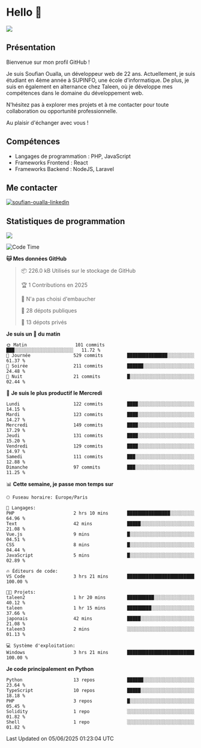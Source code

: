 # Hello 👋

![](https://komarev.com/ghpvc/?username=OSoufian&color=1a1b27)

## Présentation

Bienvenue sur mon profil GitHub !

Je suis Soufian Oualla, un développeur web de 22 ans. Actuellement, je suis étudiant en 4ème année à SUPINFO, une école d'informatique. De plus, je suis en également en alternance chez Taleen, où je développe mes compétences dans le domaine du développement web.

N'hésitez pas à explorer mes projets et à me contacter pour toute collaboration ou opportunité professionnelle.

Au plaisir d'échanger avec vous !

## Compétences

- Langages de programmation : PHP, JavaScript
- Frameworks Frontend : React
- Frameworks Backend : NodeJS, Laravel

## Me contacter

<p>
<a href="https://www.linkedin.com/in/soufian-oualla/" target="_blank"><img align="center" src="https://img.shields.io/badge/-LinkedIn-0077B5?style=for-the-badge&logo=Linkedin&logoColor=white" alt="soufian-oualla-linkedin"/></a>

## Statistiques de programmation

<a href="https://github-readme-stats.vercel.app/api/top-langs/?username=OSoufian&layout=compact">
  <img align="center" src="https://github-readme-stats.vercel.app/api/top-langs/?username=OSoufian&layout=compact"/>
</a>

<br />

<!--START_SECTION:waka-->
![Code Time](http://img.shields.io/badge/Code%20Time-466%20hrs%2048%20mins-blue)

**🐱 Mes données GitHub** 

> 📦 226.0 kB Utilisés sur le stockage de GitHub 
 > 
> 🏆 1 Contributions en 2025
 > 
> 🚫 N'a pas choisi d'embaucher
 > 
> 📜 28 dépots publiques 
 > 
> 🔑 13 dépots privés 
 > 
**Je suis un 🐤 du matin** 

```text
🌞 Matin                  101 commits         ███░░░░░░░░░░░░░░░░░░░░░░   11.72 % 
🌆 Journée                529 commits         ███████████████░░░░░░░░░░   61.37 % 
🌃 Soirée                 211 commits         ██████░░░░░░░░░░░░░░░░░░░   24.48 % 
🌙 Nuit                   21 commits          █░░░░░░░░░░░░░░░░░░░░░░░░   02.44 % 
```
📅 **Je suis le plus productif le Mercredi** 

```text
Lundi                    122 commits         ████░░░░░░░░░░░░░░░░░░░░░   14.15 % 
Mardi                    123 commits         ████░░░░░░░░░░░░░░░░░░░░░   14.27 % 
Mercredi                 149 commits         ████░░░░░░░░░░░░░░░░░░░░░   17.29 % 
Jeudi                    131 commits         ████░░░░░░░░░░░░░░░░░░░░░   15.20 % 
Vendredi                 129 commits         ████░░░░░░░░░░░░░░░░░░░░░   14.97 % 
Samedi                   111 commits         ███░░░░░░░░░░░░░░░░░░░░░░   12.88 % 
Dimanche                 97 commits          ███░░░░░░░░░░░░░░░░░░░░░░   11.25 % 
```


📊 **Cette semaine, je passe mon temps sur** 

```text
🕑︎ Fuseau horaire: Europe/Paris

💬 Langages: 
PHP                      2 hrs 10 mins       ████████████████░░░░░░░░░   64.96 % 
Text                     42 mins             █████░░░░░░░░░░░░░░░░░░░░   21.08 % 
Vue.js                   9 mins              █░░░░░░░░░░░░░░░░░░░░░░░░   04.51 % 
CSS                      8 mins              █░░░░░░░░░░░░░░░░░░░░░░░░   04.44 % 
JavaScript               5 mins              █░░░░░░░░░░░░░░░░░░░░░░░░   02.89 % 

🔥 Éditeurs de code: 
VS Code                  3 hrs 21 mins       █████████████████████████   100.00 % 

🐱‍💻 Projets: 
taleen2                  1 hr 20 mins        ██████████░░░░░░░░░░░░░░░   40.12 % 
taleen                   1 hr 15 mins        █████████░░░░░░░░░░░░░░░░   37.66 % 
japonais                 42 mins             █████░░░░░░░░░░░░░░░░░░░░   21.08 % 
taleen3                  2 mins              ░░░░░░░░░░░░░░░░░░░░░░░░░   01.13 % 

💻 Système d'exploitation: 
Windows                  3 hrs 21 mins       █████████████████████████   100.00 % 
```

**Je code principalement en Python** 

```text
Python                   13 repos            ██████░░░░░░░░░░░░░░░░░░░   23.64 % 
TypeScript               10 repos            █████░░░░░░░░░░░░░░░░░░░░   18.18 % 
PHP                      3 repos             █░░░░░░░░░░░░░░░░░░░░░░░░   05.45 % 
Solidity                 1 repo              ░░░░░░░░░░░░░░░░░░░░░░░░░   01.82 % 
Shell                    1 repo              ░░░░░░░░░░░░░░░░░░░░░░░░░   01.82 % 
```




 Last Updated on 05/06/2025 01:23:04 UTC
<!--END_SECTION:waka-->
